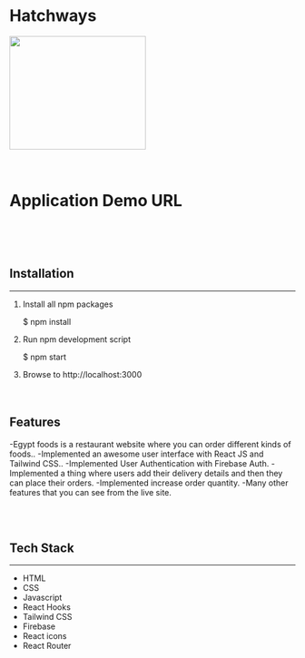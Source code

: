 # Hatchways

<img src="public/logo512.png" width="240" height="200" />
<br/><br/><br/>

# Application Demo URL

<br/><br/><br/>

## Installation
---


1. Install all npm packages
 
    $ npm install
   

2. Run npm development script

    $ npm start
 

4. Browse to http://localhost:3000
<br/><br/><br/>

## Features

-Egypt foods  is a restaurant website where you can order different kinds of foods..
-Implemented an awesome user interface with React JS and Tailwind CSS..
-Implemented User Authentication with Firebase Auth.
-Implemented a thing where users add their delivery details and then they can place their orders.
-Implemented increase order quantity.
-Many other features that you can see from the live site.

<br/><br/>

## Tech Stack
---
- HTML
- CSS
- Javascript
- React Hooks
- Tailwind CSS
- Firebase
- React icons
- React Router
<br/><br/><br/>

